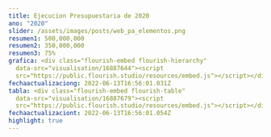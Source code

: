 ```yaml
---
title: Ejecucion Presupuestaria de 2020
ano: "2020"
slider: /assets/images/posts/web_pa_elementos.png
resumen1: 500,000,000
resumen2: 350,000,000
resumen3: 75%
grafica: <div class="flourish-embed flourish-hierarchy"
  data-src="visualisation/16887644"><script
  src="https://public.flourish.studio/resources/embed.js"></script></div>
fechaactualizaciong: 2022-06-13T16:56:01.031Z
tabla: <div class="flourish-embed flourish-table"
  data-src="visualisation/16887679"><script
  src="https://public.flourish.studio/resources/embed.js"></script></div>
fechaactualizaciont: 2022-06-13T16:56:01.054Z
highlight: true
---
```

